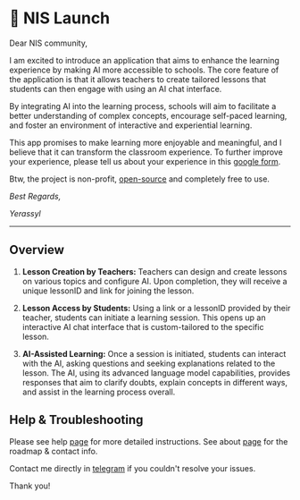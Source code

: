 # 🏫 NIS Launch

Dear NIS community,

I am excited to introduce an application that aims to enhance the learning experience by making AI more accessible to schools. The core feature of the application is that it allows teachers to create tailored lessons that students can then engage with using an AI chat interface. 

By integrating AI into the learning process, schools will aim to facilitate a better understanding of complex concepts, encourage self-paced learning, and foster an environment of interactive and experiential learning.

This app promises to make learning more enjoyable and meaningful, and I believe that it can transform the classroom experience. To further improve your experience, please tell us about your experience in this [google form](https://forms.gle/7QUkKNGkHvKimdak9).

Btw, the project is non-profit, [open-source](https://github.com/yeraassyl/whyth) and completely free to use.




*Best Regards,*

*Yerassyl*


***

## Overview

1.  **Lesson Creation by Teachers:** Teachers can design and create lessons on various topics and configure AI. Upon completion, they will receive a unique lessonID and link for joining the lesson.
    
2.  **Lesson Access by Students:** Using a link or a lessonID provided by their teacher, students can initiate a learning session. This opens up an interactive AI chat interface that is custom-tailored to the specific lesson.
    
3.  **AI-Assisted Learning:** Once a session is initiated, students can interact with the AI, asking questions and seeking explanations related to the lesson. The AI, using its advanced language model capabilities, provides responses that aim to clarify doubts, explain concepts in different ways, and assist in the learning process overall.
    

## Help & Troubleshooting

Please see help [page](https://whyth.app/help) for more detailed instructions.
See about [page](https://whyth.app/about) for the roadmap & contact info.

Contact me directly in [telegram](https://t.me/yeraassyl) if you couldn't resolve your issues.

Thank you!